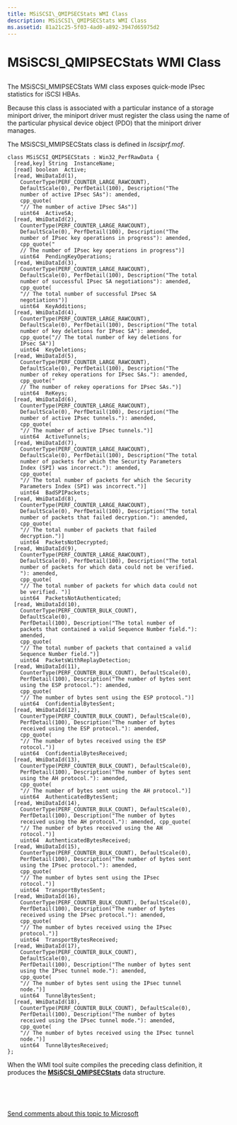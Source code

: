 ```yaml
---
title: MSiSCSI\_QMIPSECStats WMI Class
description: MSiSCSI\_QMIPSECStats WMI Class
ms.assetid: 81a21c25-5f03-4ad0-a892-3947d65975d2
---
```


# MSiSCSI\_QMIPSECStats WMI Class


## <span id="ddk_msiscsi_qmipsecstats_wmi_class_kr"></span><span id="DDK_MSISCSI_QMIPSECSTATS_WMI_CLASS_KR"></span>


The MSiSCSI\_MMIPSECStats WMI class exposes quick-mode IPsec statistics for iSCSI HBAs.

Because this class is associated with a particular instance of a storage miniport driver, the miniport driver must register the class using the name of the particular physical device object (PDO) that the miniport driver manages.

The MSiSCSI\_MMIPSECStats class is defined in *Iscsiprf.mof*.

```
class MSiSCSI_QMIPSECStats : Win32_PerfRawData {
  [read,key] String  InstanceName;
  [read] boolean  Active;
  [read, WmiDataId(1), 
    CounterType(PERF_COUNTER_LARGE_RAWCOUNT), 
    DefaultScale(0), PerfDetail(100), Description("The 
    number of active IPsec SAs"): amended, 
    cpp_quote(
    "// The number of active IPsec SAs")] 
    uint64  ActiveSA;
  [read, WmiDataId(2), 
    CounterType(PERF_COUNTER_LARGE_RAWCOUNT), 
    DefaultScale(0), PerfDetail(100), Description("The 
    number of IPsec key operations in progress"): amended, 
    cpp_quote("
    // The number of IPsec key operations in progress")] 
    uint64  PendingKeyOperations;
  [read, WmiDataId(3), 
    CounterType(PERF_COUNTER_LARGE_RAWCOUNT), 
    DefaultScale(0), PerfDetail(100), Description("The total 
    number of successful IPsec SA negotiations"): amended, 
    cpp_quote(
    "// The total number of successful IPsec SA 
    negotiations")] 
    uint64  KeyAdditions;
  [read, WmiDataId(4), 
    CounterType(PERF_COUNTER_LARGE_RAWCOUNT), 
    DefaultScale(0), PerfDetail(100), Description("The total 
    number of key deletions for IPsec SA"): amended, 
    cpp_quote("// The total number of key deletions for 
    IPsec SA")] 
    uint64  KeyDeletions;
  [read, WmiDataId(5), 
    CounterType(PERF_COUNTER_LARGE_RAWCOUNT), 
    DefaultScale(0), PerfDetail(100), Description("The 
    number of rekey operations for IPsec SAs."): amended, 
    cpp_quote("
    // The number of rekey operations for IPsec SAs.")] 
    uint64  ReKeys;
  [read, WmiDataId(6),
    CounterType(PERF_COUNTER_LARGE_RAWCOUNT), 
    DefaultScale(0), PerfDetail(100), Description("The 
    number of active IPsec tunnels."): amended, 
    cpp_quote(
    "// The number of active IPsec tunnels.")] 
    uint64  ActiveTunnels;
  [read, WmiDataId(7), 
    CounterType(PERF_COUNTER_LARGE_RAWCOUNT), 
    DefaultScale(0), PerfDetail(100), Description("The total 
    number of packets for which the Security Parameters 
    Index (SPI) was incorrect."): amended, 
    cpp_quote(
    "// The total number of packets for which the Security 
    Parameters Index (SPI) was incorrect.")] 
    uint64  BadSPIPackets;
  [read, WmiDataId(8), 
    CounterType(PERF_COUNTER_LARGE_RAWCOUNT), 
    DefaultScale(0), PerfDetail(100), Description("The total 
    number of packets that failed decryption."): amended, 
    cpp_quote(
    "// The total number of packets that failed 
    decryption.")] 
    uint64  PacketsNotDecrypted;
  [read, WmiDataId(9), 
    CounterType(PERF_COUNTER_LARGE_RAWCOUNT), 
    DefaultScale(0), PerfDetail(100), Description("The total 
    number of packets for which data could not be verified. 
    "): amended, 
    cpp_quote(
    "// The total number of packets for which data could not 
    be verified. ")] 
    uint64  PacketsNotAuthenticated;
  [read, WmiDataId(10), 
    CounterType(PERF_COUNTER_BULK_COUNT),
    DefaultScale(0), 
    PerfDetail(100), Description("The total number of 
    packets that contained a valid Sequence Number field."): 
    amended, 
    cpp_quote(
    "// The total number of packets that contained a valid 
    Sequence Number field.")] 
    uint64  PacketsWithReplayDetection;
  [read, WmiDataId(11), 
    CounterType(PERF_COUNTER_BULK_COUNT), DefaultScale(0), 
    PerfDetail(100), Description("The number of bytes sent 
    using the ESP protocol."): amended, 
    cpp_quote(
    "// The number of bytes sent using the ESP protocol.")] 
    uint64  ConfidentialBytesSent;
  [read, WmiDataId(12), 
    CounterType(PERF_COUNTER_BULK_COUNT), DefaultScale(0), 
    PerfDetail(100), Description("The number of bytes 
    received using the ESP protocol."): amended, 
    cpp_quote(
    "// The number of bytes received using the ESP 
    rotocol.")] 
    uint64  ConfidentialBytesReceived;
  [read, WmiDataId(13), 
    CounterType(PERF_COUNTER_BULK_COUNT), DefaultScale(0), 
    PerfDetail(100), Description("The number of bytes sent 
    using the AH protocol."): amended, 
    cpp_quote(
    "// The number of bytes sent using the AH protocol.")] 
    uint64  AuthenticatedBytesSent;
  [read, WmiDataId(14), 
    CounterType(PERF_COUNTER_BULK_COUNT), DefaultScale(0), 
    PerfDetail(100), Description("The number of bytes 
    received using the AH protocol."): amended, cpp_quote(
    "// The number of bytes received using the AH 
    rotocol.")] 
    uint64  AuthenticatedBytesReceived;
  [read, WmiDataId(15), 
    CounterType(PERF_COUNTER_BULK_COUNT), DefaultScale(0), 
    PerfDetail(100), Description("The number of bytes sent 
    using the IPsec protocol."): amended, 
    cpp_quote(
    "// The number of bytes sent using the IPsec 
    rotocol.")] 
    uint64  TransportBytesSent;
  [read, WmiDataId(16), 
    CounterType(PERF_COUNTER_BULK_COUNT), DefaultScale(0), 
    PerfDetail(100), Description("The number of bytes 
    received using the IPsec protocol."): amended, 
    cpp_quote(
    "// The number of bytes received using the IPsec
    protocol.")] 
    uint64  TransportBytesReceived;
  [read, WmiDataId(17), 
    CounterType(PERF_COUNTER_BULK_COUNT),
    DefaultScale(0), 
    PerfDetail(100), Description("The number of bytes sent 
    using the IPsec tunnel mode."): amended, 
    cpp_quote(
    "// The number of bytes sent using the IPsec tunnel 
    node.")] 
    uint64  TunnelBytesSent;
  [read, WmiDataId(18), 
    CounterType(PERF_COUNTER_BULK_COUNT), DefaultScale(0), 
    PerfDetail(100), Description("The number of bytes 
    received using the IPsec tunnel mode."): amended, 
    cpp_quote(
    "// The number of bytes received using the IPsec tunnel 
    node.")] 
    uint64  TunnelBytesReceived;
};
```

When the WMI tool suite compiles the preceding class definition, it produces the [**MSiSCSI\_QMIPSECStats**](https://msdn.microsoft.com/library/windows/hardware/ff563102) data structure.

 

 

[Send comments about this topic to Microsoft](mailto:wsddocfb@microsoft.com?subject=Documentation%20feedback%20[storage\storage]:%20MSiSCSI_QMIPSECStats%20WMI%20Class%20%20RELEASE:%20%281/11/2018%29&body=%0A%0APRIVACY%20STATEMENT%0A%0AWe%20use%20your%20feedback%20to%20improve%20the%20documentation.%20We%20don't%20use%20your%20email%20address%20for%20any%20other%20purpose,%20and%20we'll%20remove%20your%20email%20address%20from%20our%20system%20after%20the%20issue%20that%20you're%20reporting%20is%20fixed.%20While%20we're%20working%20to%20fix%20this%20issue,%20we%20might%20send%20you%20an%20email%20message%20to%20ask%20for%20more%20info.%20Later,%20we%20might%20also%20send%20you%20an%20email%20message%20to%20let%20you%20know%20that%20we've%20addressed%20your%20feedback.%0A%0AFor%20more%20info%20about%20Microsoft's%20privacy%20policy,%20see%20http://privacy.microsoft.com/default.aspx. "Send comments about this topic to Microsoft")




